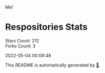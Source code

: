 Me!

# Respositories Stats
Stars Count: 212  
Forks Count: 3

2022-05-04 00:09:48  

This README is automatically generated by [🐰](https://github.com/rnitta/rnitta).
